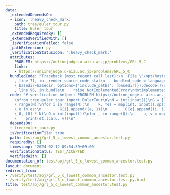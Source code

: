 ```yaml
---
data:
  _extendedDependsOn:
  - icon: ':heavy_check_mark:'
    path: tree/euler_tour.py
    title: Euler tour
  _extendedRequiredBy: []
  _extendedVerifiedWith: []
  _isVerificationFailed: false
  _pathExtension: py
  _verificationStatusIcon: ':heavy_check_mark:'
  attributes:
    PROBLEM: https://onlinejudge.u-aizu.ac.jp/problems/GRL_5_C
    links:
    - https://onlinejudge.u-aizu.ac.jp/problems/GRL_5_C
  bundledCode: "Traceback (most recent call last):\n  File \"/opt/hostedtoolcache/PyPy/3.10.13/x64/lib/pypy3.10/site-packages/onlinejudge_verify/documentation/build.py\"\
    , line 71, in _render_source_code_stat\n    bundled_code = language.bundle(stat.path,\
    \ basedir=basedir, options={'include_paths': [basedir]}).decode()\n  File \"/opt/hostedtoolcache/PyPy/3.10.13/x64/lib/pypy3.10/site-packages/onlinejudge_verify/languages/python.py\"\
    , line 96, in bundle\n    raise NotImplementedError\nNotImplementedError\n"
  code: "# verification-helper: PROBLEM https://onlinejudge.u-aizu.ac.jp/problems/GRL_5_C\n\
    \nfrom tree.euler_tour import EulerTour\n\nN = int(input())\nG = [[] for _ in\
    \ range(N)]\nfor i in range(N):\n    k, *es = map(int, input().split())\n    for\
    \ e in es:\n        G[i].append((e, 1))\n        G[e].append((i, 1))\n\net = EulerTour(G,\
    \ 0, [0] * N)\nQ = int(input())\nfor _ in range(Q):\n    u, v = map(int, input().split())\n\
    \    print(et.lca(u, v))\n"
  dependsOn:
  - tree/euler_tour.py
  isVerificationFile: true
  path: test/aoj/grl_5_c_lowest_common_ancestor.test.py
  requiredBy: []
  timestamp: '2024-02-12 09:54:39+09:00'
  verificationStatus: TEST_ACCEPTED
  verifiedWith: []
documentation_of: test/aoj/grl_5_c_lowest_common_ancestor.test.py
layout: document
redirect_from:
- /verify/test/aoj/grl_5_c_lowest_common_ancestor.test.py
- /verify/test/aoj/grl_5_c_lowest_common_ancestor.test.py.html
title: test/aoj/grl_5_c_lowest_common_ancestor.test.py
---
```

